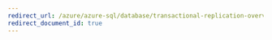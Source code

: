 ```yaml
---
redirect_url: /azure/azure-sql/database/transactional-replication-overview
redirect_document_id: true
---
```

